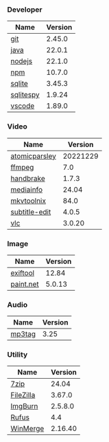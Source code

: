 
### Developer
Name                                                                       | Version
----                                                                       | -------
[git](https://github.com/git-for-windows/git/releases)                     | 2.45.0
[java](https://www.oracle.com/java/technologies/downloads/)                | 22.0.1
[nodejs](https://nodejs.org/en/download/current/)                          | 22.1.0
[npm](https://github.com/npm/cli)                                          | 10.7.0
[sqlite](http://www.sqlite.org/download.html)                              | 3.45.3
[sqlitespy](http://www.yunqa.de/delphi/doku.php/products/sqlitespy/index)  | 1.9.24
[vscode](https://code.visualstudio.com/updates)                            | 1.89.0

### Video
Name                                                                       | Version
----                                                                       | -------
[atomicparsley](https://github.com/wez/atomicparsley)                      | 20221229
[ffmpeg](http://www.ffmpeg.org/download.html)                              | 7.0
[handbrake](http://handbrake.fr/downloads.php)                             | 1.7.3
[mediainfo](http://mediaarea.net/us/MediaInfo/Download/Windows)            | 24.04
[mkvtoolnix](https://mkvtoolnix.download/downloads.html)                   | 84.0
[subtitle-edit](https://github.com/SubtitleEdit/subtitleedit/releases)     | 4.0.5
[vlc](https://www.videolan.org/vlc/download-windows.html)                  | 3.0.20

### Image
Name                                                                       | Version
----                                                                       | -------
[exiftool](http://www.sno.phy.queensu.ca/~phil/exiftool/)                  | 12.84
[paint.net](http://www.getpaint.net/download.html)                         | 5.0.13

### Audio
Name                                                                       | Version
----                                                                       | -------
[mp3tag](http://www.mp3tag.de/en/download.html)                            | 3.25

### Utility
Name                                                                       | Version
----                                                                       | -------
[7zip](http://www.7-zip.org/download.html)                                 | 24.04
[FileZilla](https://filezilla-project.org/download.php?show_all=1)         | 3.67.0
[ImgBurn](http://www.imgburn.com/index.php?act=download)                   | 2.5.8.0
[Rufus](https://github.com/pbatard/rufus/releases)                         | 4.4
[WinMerge](http://winmerge.org/downloads/)                                 | 2.16.40
